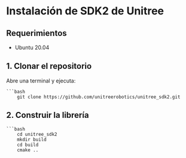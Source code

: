 # Instalación de SDK2 de Unitree  

## Requerimientos  
- Ubuntu 20.04  

## 1️. Clonar el repositorio  
Abre una terminal y ejecuta:  

    ```bash
        git clone https://github.com/unitreerobotics/unitree_sdk2.git
## 2. Construir la librería

    ```bash
        cd unitree_sdk2
        mkdir build
        cd build
        cmake ..

